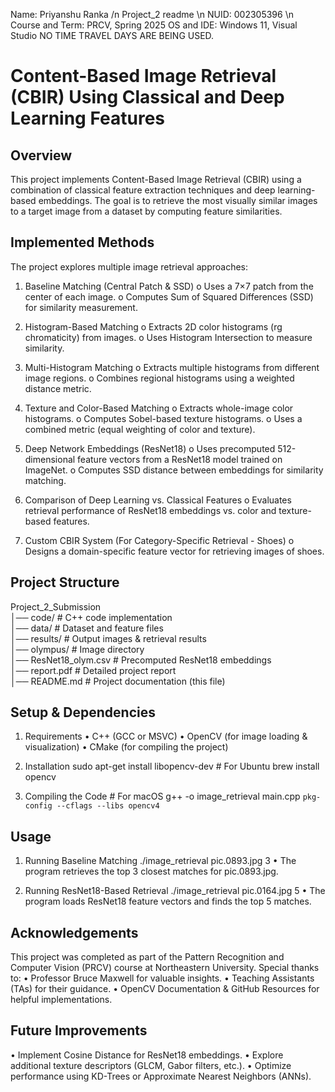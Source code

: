 Name: Priyanshu Ranka /n
Project_2 readme \n
NUID: 002305396 \n
Course and Term: PRCV, Spring 2025 
OS and IDE: Windows 11, Visual Studio 
NO TIME TRAVEL DAYS ARE BEING USED. 

# Content-Based Image Retrieval (CBIR) Using Classical and Deep Learning Features 
## Overview 
This project implements Content-Based Image Retrieval (CBIR) using a combination of classical feature 
extraction techniques and deep learning-based embeddings. The goal is to retrieve the most visually similar 
images to a target image from a dataset by computing feature similarities. 

## Implemented Methods 
The project explores multiple image retrieval approaches: 
1. Baseline Matching (Central Patch & SSD) 
o Uses a 7×7 patch from the center of each image. 
o Computes Sum of Squared Differences (SSD) for similarity measurement. 

2. Histogram-Based Matching 
o Extracts 2D color histograms (rg chromaticity) from images. 
o Uses Histogram Intersection to measure similarity. 

3. Multi-Histogram Matching 
o Extracts multiple histograms from different image regions. 
o Combines regional histograms using a weighted distance metric. 

4. Texture and Color-Based Matching 
o Extracts whole-image color histograms. 
o Computes Sobel-based texture histograms. 
o Uses a combined metric (equal weighting of color and texture). 

5. Deep Network Embeddings (ResNet18) 
o Uses precomputed 512-dimensional feature vectors from a ResNet18 model trained on 
ImageNet. 
o Computes SSD distance between embeddings for similarity matching. 

6. Comparison of Deep Learning vs. Classical Features 
o Evaluates retrieval performance of ResNet18 embeddings vs. color and texture-based 
features. 

7. Custom CBIR System (For Category-Specific Retrieval - Shoes) 
o Designs a domain-specific feature vector for retrieving images of shoes. 

## Project Structure 
Project_2_Submission   
│── code/                  # C++ code implementation   
│── data/                  # Dataset and feature files   
│── results/               # Output images & retrieval results   
│── olympus/               # Image directory   
│── ResNet18_olym.csv      # Precomputed ResNet18 embeddings   
│── report.pdf             # Detailed project report   
│── README.md              # Project documentation (this file)   

## Setup & Dependencies 
1. Requirements 
• C++ (GCC or MSVC) 
• OpenCV (for image loading & visualization) 
• CMake (for compiling the project) 

2. Installation 
sudo apt-get install libopencv-dev  # For Ubuntu 
brew install opencv         

3. Compiling the Code 
        # For macOS 
g++ -o image_retrieval main.cpp `pkg-config --cflags --libs opencv4`   

## Usage 
1. Running Baseline Matching 
./image_retrieval pic.0893.jpg 3 
• The program retrieves the top 3 closest matches for pic.0893.jpg. 

2. Running ResNet18-Based Retrieval 
./image_retrieval pic.0164.jpg 5 
• The program loads ResNet18 feature vectors and finds the top 5 matches. 

## Acknowledgements 
This project was completed as part of the Pattern Recognition and Computer Vision (PRCV) course at 
Northeastern University. Special thanks to: 
• Professor Bruce Maxwell for valuable insights. 
• Teaching Assistants (TAs) for their guidance. 
• OpenCV Documentation & GitHub Resources for helpful implementations. 

## Future Improvements 
• Implement Cosine Distance for ResNet18 embeddings. 
• Explore additional texture descriptors (GLCM, Gabor filters, etc.). 
• Optimize performance using KD-Trees or Approximate Nearest Neighbors (ANNs). 
